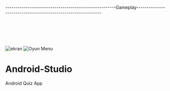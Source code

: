 ------------------------------------------------------Gameplay-------------------------------------------------------------

<br></br>
<br></br>

![ekran](https://user-images.githubusercontent.com/48416741/122649900-cd706100-d138-11eb-8ead-28b101da5576.png)
![Oyun Menu](https://user-images.githubusercontent.com/48416741/122649910-d06b5180-d138-11eb-84b2-04a7fe098ca0.png)
# Android-Studio

Android Quiz App
